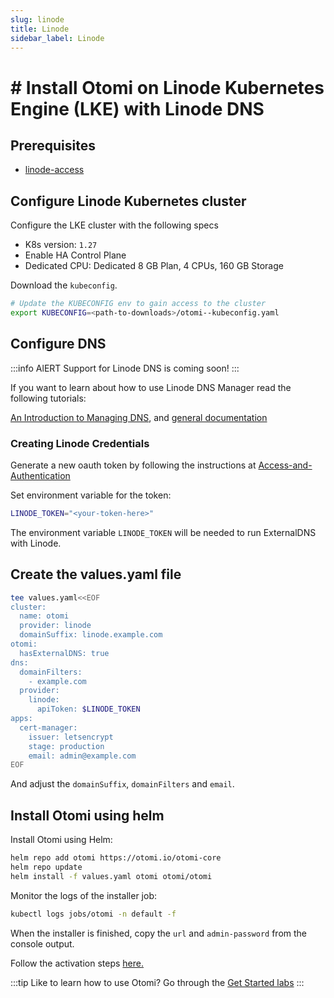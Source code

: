 ```yaml
---
slug: linode
title: Linode
sidebar_label: Linode
---
```


# # Install Otomi on Linode Kubernetes Engine (LKE) with Linode DNS

## Prerequisites

- [linode-access](https://cloud.linode.com/)

## Configure Linode Kubernetes cluster

Configure the LKE cluster with the following specs

- K8s version: `1.27`
- Enable HA Control Plane
- Dedicated CPU: Dedicated 8 GB Plan, 4 CPUs, 160 GB Storage

Download the `kubeconfig`.

```bash
# Update the KUBECONFIG env to gain access to the cluster
export KUBECONFIG=<path-to-downloads>/otomi--kubeconfig.yaml
```

## Configure DNS

:::info AlERT
Support for Linode DNS is coming soon!
:::

If you want to learn about how to use Linode DNS Manager read the following tutorials:

[An Introduction to Managing DNS](https://www.linode.com/docs/platform/manager/dns-manager/), and [general documentation](https://www.linode.com/docs/networking/dns/)

### Creating Linode Credentials

Generate a new oauth token by following the instructions at [Access-and-Authentication](https://developers.linode.com/api/v4#section/Access-and-Authentication)

Set environment variable for the token:

```bash
LINODE_TOKEN="<your-token-here>"
```

The environment variable `LINODE_TOKEN` will be needed to run ExternalDNS with Linode.

## Create the values.yaml file

```bash
tee values.yaml<<EOF
cluster:
  name: otomi
  provider: linode
  domainSuffix: linode.example.com
otomi:
  hasExternalDNS: true
dns:
  domainFilters: 
    - example.com
  provider:
    linode:
      apiToken: $LINODE_TOKEN
apps:
  cert-manager:
    issuer: letsencrypt
    stage: production
    email: admin@example.com
EOF
```

And adjust the `domainSuffix`, `domainFilters` and `email`.

## Install Otomi using helm

Install Otomi using Helm:

```bash
helm repo add otomi https://otomi.io/otomi-core
helm repo update
helm install -f values.yaml otomi otomi/otomi
```

Monitor the logs of the installer job:

```bash
kubectl logs jobs/otomi -n default -f
```

When the installer is finished, copy the `url` and `admin-password` from the console output.

Follow the activation steps [here.](https://otomi.io/docs/get-started/activation)

:::tip
Like to learn how to use Otomi? Go through the [Get Started labs](/docs/for-devs/get-started/overview.md)
:::